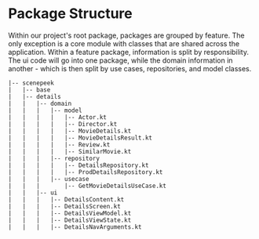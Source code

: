 # Package Structure

Within our project's root package, packages are grouped by feature. The only exception is a core
module with classes that are shared across the application. Within a feature package, information is
split by responsibility. The ui code will go into one package, while the domain information in
another - which is then split by use cases, repositories, and model classes.

```
|-- scenepeek
|   |-- base
|   |-- details
|   |   |-- domain
|   |   |   |-- model
|   |   |   |   |-- Actor.kt
|   |   |   |   |-- Director.kt
|   |   |   |   |-- MovieDetails.kt
|   |   |   |   |-- MovieDetailsResult.kt
|   |   |   |   |-- Review.kt
|   |   |   |   |-- SimilarMovie.kt
|   |   |   |-- repository
|   |   |   |   |-- DetailsRepository.kt
|   |   |   |   |-- ProdDetailsRepository.kt
|   |   |   |-- usecase
|   |   |       |-- GetMovieDetailsUseCase.kt
|   |   |-- ui
|   |   |   |-- DetailsContent.kt
|   |   |   |-- DetailsScreen.kt
|   |   |   |-- DetailsViewModel.kt
|   |   |   |-- DetailsViewState.kt
|   |   |   |-- DetailsNavArguments.kt
```


